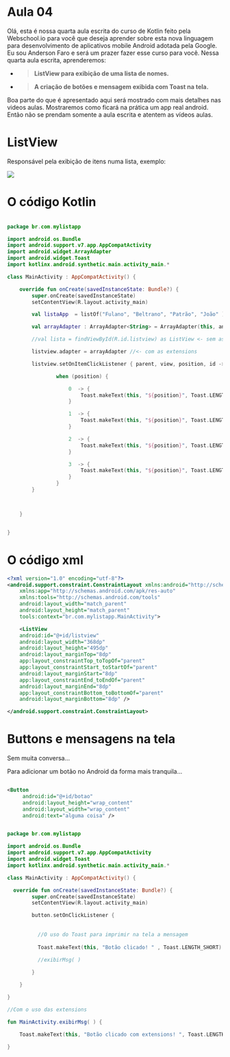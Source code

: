 
# Aula 04

Olá, esta é nossa quarta aula escrita do curso de Kotlin feito pela Webschool.io para você que deseja aprender sobre esta nova linguagem para desenvolvimento de aplicativos mobile Android adotada pela Google.
Eu sou Anderson Faro e será um prazer fazer esse curso para você. Nessa quarta aula escrita, aprenderemos:

- >**ListView para exibição de uma lista de nomes.**
- >**A criação de botões e mensagem exibida com Toast na tela.**

Boa parte do que é apresentado aqui será mostrado com mais detalhes nas videos aulas. Mostraremos como ficará na prática um app real android. Então não se prendam somente a aula escrita e atentem as vídeos aulas.

# ListView

Responsável pela exibição de itens numa lista, exemplo:

![](https://s26.postimg.org/n3m45w76x/lista.png )

# O código Kotlin

```kotlin
  
package br.com.mylistapp

import android.os.Bundle
import android.support.v7.app.AppCompatActivity
import android.widget.ArrayAdapter
import android.widget.Toast
import kotlinx.android.synthetic.main.activity_main.*

class MainActivity : AppCompatActivity() {

    override fun onCreate(savedInstanceState: Bundle?) {
        super.onCreate(savedInstanceState)
        setContentView(R.layout.activity_main)

        val listaApp  = listOf("Fulano", "Beltrano", "Patrão", "João" )

        val arrayAdapter : ArrayAdapter<String> = ArrayAdapter(this, android.R.layout.simple_list_item_1, listaApp)

        //val lista = findViewById(R.id.listview) as ListView <- sem as extensions

        listview.adapter = arrayAdapter //<- com as extensions

        listview.setOnItemClickListener { parent, view, position, id ->

                when (position) {

                    0  -> {
                        Toast.makeText(this, "${position}", Toast.LENGTH_SHORT).show()
                    }

                    1  -> {
                        Toast.makeText(this, "${position}", Toast.LENGTH_SHORT).show()
                    }

                    2  -> {
                        Toast.makeText(this, "${position}", Toast.LENGTH_SHORT).show()
                    }

                    3  -> {
                        Toast.makeText(this, "${position}", Toast.LENGTH_LONG).show()
                    }
                }
        }



    }


}


```


# O código xml

```xml
<?xml version="1.0" encoding="utf-8"?>
<android.support.constraint.ConstraintLayout xmlns:android="http://schemas.android.com/apk/res/android"
    xmlns:app="http://schemas.android.com/apk/res-auto"
    xmlns:tools="http://schemas.android.com/tools"
    android:layout_width="match_parent"
    android:layout_height="match_parent"
    tools:context="br.com.mylistapp.MainActivity">

    <ListView
    android:id="@+id/listview"
    android:layout_width="368dp"
    android:layout_height="495dp"
    android:layout_marginTop="8dp"
    app:layout_constraintTop_toTopOf="parent"
    app:layout_constraintStart_toStartOf="parent"
    android:layout_marginStart="8dp"
    app:layout_constraintEnd_toEndOf="parent"
    android:layout_marginEnd="8dp"
    app:layout_constraintBottom_toBottomOf="parent"
    android:layout_marginBottom="8dp" />

</android.support.constraint.ConstraintLayout>
```



# Buttons e mensagens na tela


Sem muita conversa...

Para adicionar um botão no Android da forma mais tranquila...


```xml

<Button
     android:id="@+id/botao"
     android:layout_height="wrap_content"
     android:layout_width="wrap_content"
     android:text="alguma coisa" />

```


```kotlin

package br.com.mylistapp

import android.os.Bundle
import android.support.v7.app.AppCompatActivity
import android.widget.Toast
import kotlinx.android.synthetic.main.activity_main.*

class MainActivity : AppCompatActivity() {

  override fun onCreate(savedInstanceState: Bundle?) {
        super.onCreate(savedInstanceState)
        setContentView(R.layout.activity_main)

        button.setOnClickListener {
          
          
          //O uso do Toast para imprimir na tela a mensagem
          
          Toast.makeText(this, "Botão clicado! " , Toast.LENGTH_SHORT).show()
          
          //exibirMsg( )

        }

    }

}

//Com o uso das extensions

fun MainActivity.exibirMsg( ) {

    Toast.makeText(this, "Botão clicado com extensions! ", Toast.LENGTH_SHORT).show()

}


```

